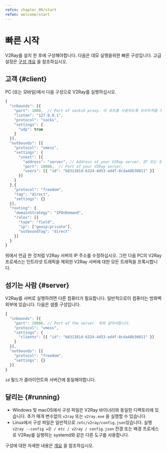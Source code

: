 ```yaml
---
refcn: chapter_00/start
refen: welcome/start
---
```

# 빠른 시작

V2Ray를 설치 한 후에 구성해야합니다. 다음은 데모 실행을위한 빠른 구성입니다. 고급 설정은 [구성 개요](../configuration/overview.md) 을 참조하십시오.

## 고객 {#client}

PC (또는 모바일)에서 다음 구성으로 V2Ray를 실행하십시오.

```javascript
{
  "inbounds": [{
    "port": 1080,  // Port of socks5 proxy. 이 포트를 사용하도록 브라우저를 지정하십시오.
    "listen": "127.0.0.1",
    "protocol": "socks",
    "settings": {
      "udp": true
    }
  }],
  "outbounds": [{
    "protocol": "vmess",
    "settings": {
      "vnext": [{
        "address": "server", // Address of your V2Ray server. IP 또는 도메인 주소 일 수 있습니다.
        "port": 10086,  // Port of your V2Ray server.
        "users": [{ "id": "b831381d-6324-4d53-ad4f-8cda48b30811" }]
      }]
    }
  },{
    "protocol": "freedom",
    "tag": "direct",
    "settings": {}
  }],
  "routing": {
    "domainStrategy": "IPOnDemand",
    "rules": [{
      "type": "field",
      "ip": ["geoip:private"],
      "outboundTag": "direct"
    }]
  }
}
```

위에서 언급 한 것처럼 V2Ray 서버의 IP 주소를 수정하십시오. 그런 다음 PC의 V2Ray 프로세스는 인트라넷 트래픽을 제외한 V2Ray 서버에 대한 모든 트래픽을 프록시합니다.

## 섬기는 사람 {#server}

V2Ray를 서버로 실행하려면 다른 컴퓨터가 필요합니다. 일반적으로이 컴퓨터는 방화벽 외부에 있습니다. 다음은 샘플 구성입니다.

```javascript
{
  "inbounds": [{
    "port": 10086, // Port of the server. 위와 같아야합니다.
    "protocol": "vmess",
    "settings": {
      "clients": [{ "id": "b831381d-6324-4d53-ad4f-8cda48b30811" }]
    }
  }],
  "outbounds": [{
    "protocol": "freedom",
    "settings": {}
  }]
}
```

`id` 필드가 클라이언트와 서버간에 동일해야합니다.

## 달리는 {#running}

* Windows 및 macOS에서 구성 파일은 V2Ray 바이너리와 동일한 디렉토리에 있습니다. 추가 매개 변수없이 `v2ray` 또는 `v2ray.exe` 을 실행할 수 있습니다.
* Linux에서 구성 파일은 일반적으로 `/etc/v2ray/config.json`있습니다. 실행 `v2ray --config =은 / etc / v2ray / config.json` 전경 또는 배경 프로세스로 V2Ray를 실행하는 systemd와 같은 다른 도구를 사용합니다.

구성에 대한 자세한 내용은 [개요](../configuration/overview.md) 을 참조하십시오.